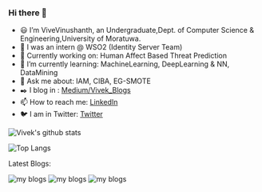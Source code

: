 ### Hi there 👋

<!--
**VivekVinushanth/VivekVinushanth** is a ✨ _special_ ✨ repository because its `README.md` (this file) appears on your GitHub profile. -->


- 😃 I’m ViveVinushanth, an Undergraduate,Dept. of Computer Science & Engineering,University of Moratuwa.
- 🏢 I was an intern @ WSO2 (Identity Server Team) 
- 🔭 Currently working on: Human Affect Based Threat Prediction
- 🌱 I’m currently learning: MachineLearning, DeepLearning & NN, DataMining
- 💬 Ask me about: IAM, CIBA, EG-SMOTE 
- :black_nib: I blog in : [Medium/Vivek_Blogs](https://medium.com/@vivekvinushanth)
- 📫 How to reach me: [LinkedIn](https://www.linkedin.com/in/vivek-vinushanth-christopher/)
- 🐦 I am in Twitter: [Twitter](https://twitter.com/CVinushanth)

![Vivek's github stats](https://github-readme-stats.vercel.app/api?username=VivekVinushanth&show_icons=true&theme=radical)

![Top Langs](https://github-readme-stats.vercel.app/api/top-langs/?username=VivekVinushanth&layout=compact&hide=css,html,javascript)

Latest Blogs:

![my blogs](https://github-readme-medium-recent-article.vercel.app/medium/@vivekvinushanth/0)
![my blogs](https://github-readme-medium-recent-article.vercel.app/medium/@vivekvinushanth/1)
![my blogs](https://github-readme-medium-recent-article.vercel.app/medium/@vivekvinushanth/2)

